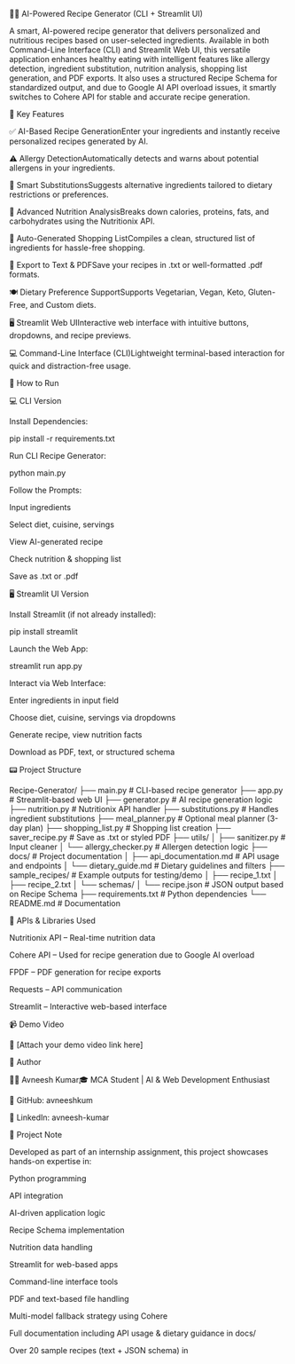 🧑‍🍳 AI-Powered Recipe Generator (CLI + Streamlit UI)

A smart, AI-powered recipe generator that delivers personalized and nutritious recipes based on user-selected ingredients. Available in both Command-Line Interface (CLI) and Streamlit Web UI, this versatile application enhances healthy eating with intelligent features like allergy detection, ingredient substitution, nutrition analysis, shopping list generation, and PDF exports. It also uses a structured Recipe Schema for standardized output, and due to Google AI API overload issues, it smartly switches to Cohere API for stable and accurate recipe generation.

🚀 Key Features

✅ AI-Based Recipe GenerationEnter your ingredients and instantly receive personalized recipes generated by AI.

⚠️ Allergy DetectionAutomatically detects and warns about potential allergens in your ingredients.

🔁 Smart SubstitutionsSuggests alternative ingredients tailored to dietary restrictions or preferences.

🧪 Advanced Nutrition AnalysisBreaks down calories, proteins, fats, and carbohydrates using the Nutritionix API.

🛂 Auto-Generated Shopping ListCompiles a clean, structured list of ingredients for hassle-free shopping.

📄 Export to Text & PDFSave your recipes in .txt or well-formatted .pdf formats.

🍽️ Dietary Preference SupportSupports Vegetarian, Vegan, Keto, Gluten-Free, and Custom diets.

🖥️ Streamlit Web UIInteractive web interface with intuitive buttons, dropdowns, and recipe previews.

💻 Command-Line Interface (CLI)Lightweight terminal-based interaction for quick and distraction-free usage.

📆 How to Run

💻 CLI Version

Install Dependencies:

pip install -r requirements.txt

Run CLI Recipe Generator:

python main.py

Follow the Prompts:

Input ingredients

Select diet, cuisine, servings

View AI-generated recipe

Check nutrition & shopping list

Save as .txt or .pdf

🖥️ Streamlit UI Version

Install Streamlit (if not already installed):

pip install streamlit

Launch the Web App:

streamlit run app.py

Interact via Web Interface:

Enter ingredients in input field

Choose diet, cuisine, servings via dropdowns

Generate recipe, view nutrition facts

Download as PDF, text, or structured schema

📟 Project Structure

Recipe-Generator/
├── main.py                # CLI-based recipe generator
├── app.py                 # Streamlit-based web UI
├── generator.py           # AI recipe generation logic
├── nutrition.py           # Nutritionix API handler
├── substitutions.py       # Handles ingredient substitutions
├── meal_planner.py        # Optional meal planner (3-day plan)
├── shopping_list.py       # Shopping list creation
├── saver_recipe.py        # Save as .txt or styled PDF
├── utils/
│   ├── sanitizer.py       # Input cleaner
│   └── allergy_checker.py # Allergen detection logic
├── docs/                  # Project documentation
│   ├── api_documentation.md   # API usage and endpoints
│   └── dietary_guide.md       # Dietary guidelines and filters
├── sample_recipes/        # Example outputs for testing/demo
│   ├── recipe_1.txt
│   ├── recipe_2.txt
│   └── schemas/
│       └── recipe.json        # JSON output based on Recipe Schema
├── requirements.txt       # Python dependencies
└── README.md              # Documentation

🔌 APIs & Libraries Used

Nutritionix API – Real-time nutrition data

Cohere API – Used for recipe generation due to Google AI overload

FPDF – PDF generation for recipe exports

Requests – API communication

Streamlit – Interactive web-based interface

📹 Demo Video

🎥 [Attach your demo video link here]

👤 Author

👨‍💼 Avneesh Kumar🎓 MCA Student | AI & Web Development Enthusiast

📌 GitHub: avneeshkum

📌 LinkedIn: avneesh-kumar

📌 Project Note

Developed as part of an internship assignment, this project showcases hands-on expertise in:

Python programming

API integration

AI-driven application logic

Recipe Schema implementation

Nutrition data handling

Streamlit for web-based apps

Command-line interface tools

PDF and text-based file handling

Multi-model fallback strategy using Cohere

Full documentation including API usage & dietary guidance in docs/

Over 20 sample recipes (text + JSON schema) in 
